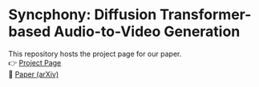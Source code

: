 # Syncphony: Diffusion Transformer-based Audio-to-Video Generation

This repository hosts the project page for our paper.  
👉 [Project Page](https://jibin86.github.io/syncphony_project_page/)  
📄 [Paper (arXiv)](https://arxiv.org/abs/2509.21893)